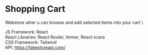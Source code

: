 # Shopping Cart

Webstore wher u can browse and add selected items into your cart \

JS Framework: React\
React Libraries: React Router, Immer, React-icons\
CSS Framework: Tailwind\
API: https://fakestoreapi.com/
